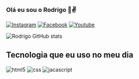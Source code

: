 ### Olá eu sou o Rodrigo 👋✌️


[![Instagram](https://img.shields.io/badge/Instagram-E4405F?style=for-the-badge&logo=instagram&logoColor=white)](https://instagram.com/rodrigooguapi)
[![Facebook](https://img.shields.io/badge/Facebook-1877F2?style=for-the-badge&logo=facebook&logoColor=white)](https://facebook.com/rodrigooguapi)
[![Youtube](https://img.shields.io/badge/YouTube-FF0000?style=for-the-badge&logo=youtube&logoColor=white)](https://youtube.com/channel/UCo_yZ5pma6lN_UGQWNf6I0A)


![Rodrigo GitHub stats](https://github-readme-stats.vercel.app/api?username=rodrigooguapi&show_icons=true&theme=dracula)

## Tecnologia que eu uso no meu dia

<div style="display: inline_block">
 <img align="center" alt="html5" src="https://img.shields.io/badge/HTML5-E34F26?style=for-the-badge&logo=html5&logoColor=white" /> <style="display: inline_block"><img align="center" alt="css" src="https://img.shields.io/badge/CSS-239120?&style=for-the-badge&logo=css3&logoColor=white" /> <style="display: inline_block"><img align="center" alt="jacascript" src="https://img.shields.io/badge/JavaScript-323330?style=for-the-badge&logo=javascript&logoColor=F7DF1E" /> </div>
